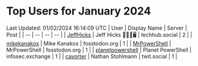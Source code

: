 # Top Users for January 2024
Last Updated: 01/02/2024 16:14:09 UTC
| User | Display Name | Server | Post |
| -- | -- | -- | -- |
| [JeffHicks](https://techhub.social/@JeffHicks) | Jeff Hicks 🐶🎼🍷🖥️ | techhub.social | 2 |
| [mikekanakos](https://fosstodon.org/@mikekanakos) | Mike Kanakos | fosstodon.org | 1 |
| [MrPowerShell](https://fosstodon.org/@MrPowerShell) | MrPowerShell | fosstodon.org | 1 |
| [planetpowershell](https://infosec.exchange/@planetpowershell) | Planet PowerShell | infosec.exchange | 1 |
| [cavorter](https://twit.social/@cavorter) | Nathan Stohlmann | twit.social | 1 |
